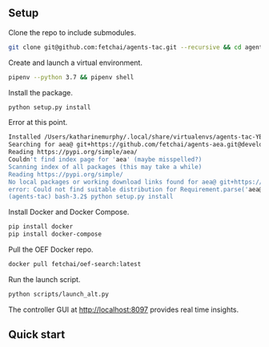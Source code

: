 ## Setup

Clone the repo to include submodules.

``` bash
git clone git@github.com:fetchai/agents-tac.git --recursive && cd agents-tac
```


Create and launch a virtual environment.

``` bash
pipenv --python 3.7 && pipenv shell
```


Install the package.
``` bash
python setup.py install
```

Error at this point.

``` bash
Installed /Users/katharinemurphy/.local/share/virtualenvs/agents-tac-YBffReos/lib/python3.7/site-packages/oef-0.6.7-py3.7.egg
Searching for aea@ git+https://github.com/fetchai/agents-aea.git@develop#egg=aea
Reading https://pypi.org/simple/aea/
Couldn't find index page for 'aea' (maybe misspelled?)
Scanning index of all packages (this may take a while)
Reading https://pypi.org/simple/
No local packages or working download links found for aea@ git+https://github.com/fetchai/agents-aea.git@develop#egg=aea
error: Could not find suitable distribution for Requirement.parse('aea@ git+https://github.com/fetchai/agents-aea.git@develop#egg=aea')
(agents-tac) bash-3.2$ python setup.py install
```

Install Docker and Docker Compose.

``` bash
pip install docker
pip install docker-compose
```


Pull the OEF Docker repo.

``` bash
docker pull fetchai/oef-search:latest
```

Run the launch script.

``` bash
python scripts/launch_alt.py
```

The controller GUI at <a href="http://localhost:8097" target=_blank>http://localhost:8097</a> provides real time insights.



## Quick start